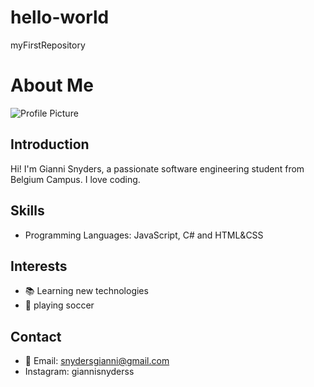 # hello-world
myFirstRepository
# About Me

![Profile Picture](https://github.com/GianniSnyders)

## Introduction
Hi! I'm Gianni Snyders, a passionate software engineering student from Belgium Campus. I love coding.

## Skills
- Programming Languages: JavaScript, C# and HTML&CSS

## Interests
- 📚 Learning new technologies
- 🎸 playing soccer

## Contact
- 📧 Email: snydersgianni@gmail.com
- Instagram: giannisnyderss
